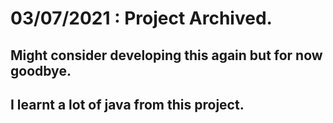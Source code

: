 # 03/07/2021 : Project Archived.
## Might consider developing this again but for now goodbye.
## I learnt a lot of java from this project.
